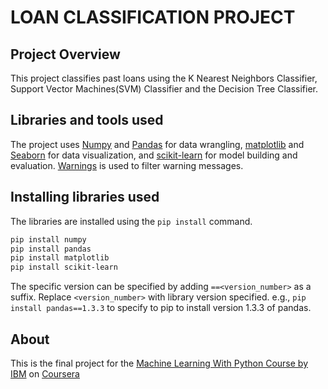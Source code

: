 # LOAN CLASSIFICATION PROJECT

## Project Overview

This project classifies past loans using the K Nearest Neighbors Classifier, Support Vector Machines(SVM) Classifier and the Decision Tree Classifier.

## Libraries and tools used

The project uses [Numpy](https://numpy.org/doc/stable/) and [Pandas](https://pandas.pydata.org/docs/) for data wrangling, [matplotlib](https://matplotlib.org/stable/index.html) and [Seaborn](https://seaborn.pydata.org/) for data visualization, and [scikit-learn](https://scikit-learn.org/stable/index.html) for model building and evaluation. [Warnings](https://docs.python.org/3/library/warnings.html) is used to filter warning messages. 

## Installing libraries used

The libraries are installed using the `pip install` command.

```bash
pip install numpy
pip install pandas
pip install matplotlib
pip install scikit-learn
```

The specific version can be specified by adding `==<version_number>` as a suffix. Replace `<version_number>` with library version specified.
e.g., `pip install pandas==1.3.3` to specify to pip to install version 1.3.3 of pandas.


## About
This is the final project for the [Machine Learning With Python Course by IBM](
https://www.coursera.org/learn/machine-learning-with-python) on [Coursera](https://www.coursera.org/)
